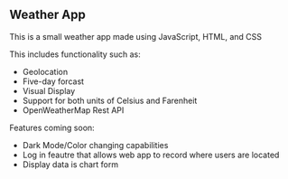 ## Weather App

This is a small weather app made using JavaScript, HTML, and CSS

This includes functionality such as:
- Geolocation
- Five-day forcast
- Visual Display
- Support for both units of Celsius and Farenheit
- OpenWeatherMap Rest API

Features coming soon:
- Dark Mode/Color changing capabilities
- Log in feautre that allows web app to record where users are located
- Display data is chart form 

